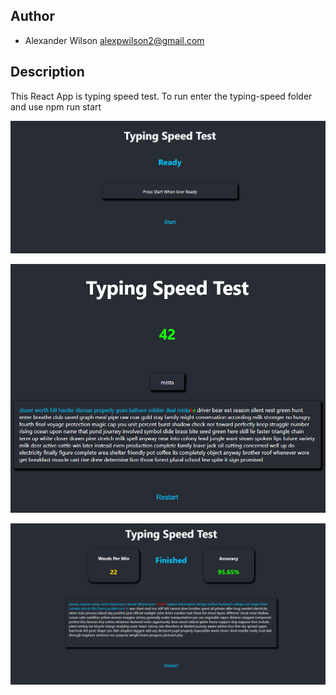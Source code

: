 
## Author

* Alexander Wilson alexpwilson2@gmail.com

## Description
This React App is typing speed test. To run enter the typing-speed folder and use 
npm run start



![alt text](https://github.com/awilson02/typingSpeed/blob/master/images/home.PNG)

![alt text](https://github.com/awilson02/typingSpeed/blob/master/images/duringTest.PNG)

![alt text](https://github.com/awilson02/typingSpeed/blob/master/images/results.PNG)

